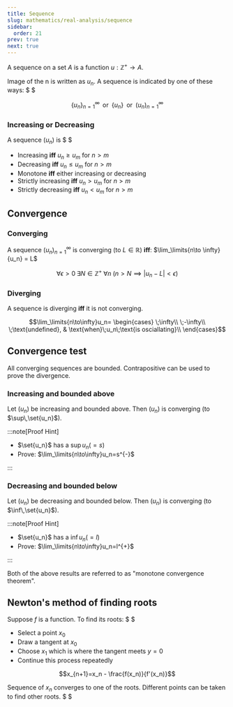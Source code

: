```yaml
---
title: Sequence
slug: mathematics/real-analysis/sequence
sidebar:
  order: 21
prev: true
next: true
---
```


A sequence on a set $A$ is a function $u:\mathbb{Z}^{+}\rightarrow A$.

Image of the n is written as $u_n$. A sequence is indicated by one of these
ways: $ $

```math
\Big\{u_n\Big\}_{n=1}^{\infty}
\;\;
\text{or}
\;\;
\Big\{u_n\Big\}
\;\;
\text{or}
\;\;
\Big(u_n\Big)_{n=1}^{\infty}
```

### Increasing or Decreasing

A sequence $\big(u_n\big)$ is $ $

- Increasing **iff** $u_n\ge u_m$ for $n>m$
- Decreasing **iff** $u_n\le u_m$ for $n>m$
- Monotone **iff** either increasing or decreasing
- Strictly increasing **iff** $u_n\gt u_m$ for $n>m$
- Strictly decreasing **iff** $u_n\lt u_m$ for $n>m$

## Convergence

### Converging

A sequence $\big(u_n\big)_{n=1}^{\infty}$ is converging (to $L\in\mathbb{R}$)
**iff**: $\lim_\limits{n\to \infty}{u_n} = L$

```math
\forall \epsilon > 0\;
\exists N\in\mathbb{Z}^{+}
\;
\forall n
\;
(
n > N
\implies
|u_n-L| < \epsilon
)
```

### Diverging

A sequence is diverging **iff** it is not converging.

```math
\lim_\limits{n\to\infty}u_n=
\begin{cases}
\;\infty\\
\;-\infty\\
\;\text{undefined}, & \text{when}\;u_n\;\text{is osciallating}\\
\end{cases}
```

## Convergence test

All converging sequences are bounded. Contrapositive can be used to prove the
divergence.

### Increasing and bounded above

Let $\big(u_n\big)$ be increasing and bounded above. Then $\big(u_n\big)$ is
converging (to $\sup\,\set{u_n}$).

:::note[Proof Hint]

- $\set{u_n}$ has a $\sup u_n (= s)$
- Prove: $\lim_\limits{n\to\infty}u_n=s^{-}$

:::

### Decreasing and bounded below

Let $\big(u_n\big)$ be decreasing and bounded below. Then $\big(u_n\big)$ is
converging (to $\inf\,\set{u_n}$).

:::note[Proof Hint]

- $\set{u_n}$ has a $\inf u_n (= l)$
- Prove: $\lim_\limits{n\to\infty}u_n=l^{+}$

:::

Both of the above results are referred to as "monotone convergence theorem".

## Newton's method of finding roots

Suppose $f$ is a function. To find its roots: $ $

- Select a point $x_0$
- Draw a tangent at $x_0$
- Choose $x_1$ which is where the tangent meets $y=0$
- Continue this process repeatedly

```math
x_{n+1}=x_n - \frac{f(x_n)}{f'(x_n)}
```

Sequence of $x_n$ converges to one of the roots. Different points can be taken
to find other roots. $ $
